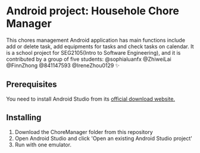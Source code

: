 # Android project: Househole Chore Manager
This chores management Android application has main functions include add or delete task, add equipments for tasks and check tasks on calendar. It is a school project for SEG2105(Intro to Software Engineering), and it is contributed by a group of five students: @sophialuanfx @ZhiweiLai @FinnZhong @841147593 @IreneZhou0129 :sparkles:

## Prerequisites
You need to install Android Studio from its [official download website.]( https://developer.android.com/studio/index.html/)

## Installing
1. Download the ChoreManager folder from this repository
2. Open Android Studio and click 'Open an existing Android Studio project'
3. Run with one emulator.

